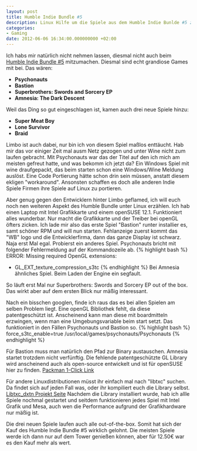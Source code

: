 ```yaml
---
layout: post
title: Humble Indie Bundle #5
description: Linux Hilfe um die Spiele aus dem Humble Indie Bunlde #5 zum laufen zu bringen
categories:
- Gaming
date: 2012-06-06 16:34:00.000000000 +02:00
---
```

Ich habs mir natürlich nicht nehmen lassen, diesmal nicht auch beim [Humble Indie Bundle #5](https://www.humblebundle.com/) mitzumachen. Diesmal sind echt grandiose Games mit bei. Das wären:

* **Psychonauts**
* **Bastion**
* **Superbrothers: Swords and Sorcery EP**
* **Amnesia: The Dark Descent**

Weil das Ding so gut eingeschlagen ist, kamen auch drei neue Spiele hinzu:

* **Super Meat Boy**
* **Lone Survivor**
* **Braid**

Limbo ist auch dabei, nur bin ich von diesem Spiel maßlos enttäucht. Hab mir das vor einiger Zeit mal ausm Netz gezogen und unter Wine nicht zum laufen gebracht. Mit Psychonauts war das der Titel auf den ich mich am meisten gefreut hatte, und was bekomm ich jetzt da? Ein Windows Spiel mit wine draufgepackt, das beim starten schon eine Windows/Wine Meldung auslöst.
Eine Code Portierung hätte schon drin sein müssen, anstatt diesem ekligen "workaround". Ansonsten schaffen es doch alle anderen Indie Spiele Firmen ihre Spiele auf Linux zu portieren.

Aber genug gegen den Entwicklern hinter Limbo geflamed, ich will euch noch nen weiteren Aspekt des Humble Bundle unter Linux erzählen.
Ich hab einen Laptop mit Intel Grafikkarte und einem openSUSE 12.1. Funktioniert alles wunderbar. Nur macht die Grafikkarte und der Treiber bei openGL öfters zicken. 
Ich lade mir also das erste Spiel "Bastion" runter installier es, samt schöner RPM und will nun starten. Fehlanzeige zuerst kommt das "WB" logo und die Entwicklerfirma, dann das ganze Display ist schwarz. Naja erst Mal egal.
Probierst ein anderes Spiel. Psychonauts bricht mit folgender Fehlermeldung auf der Kommandozeile ab.
{% highlight bash %}
ERROR: Missing required OpenGL extensions:
- GL_EXT_texture_compression_s3tc
{% endhighlight %}
Bei Amnesia ähnliches Spiel. Beim Laden der Engine ein segfault.

So läuft erst Mal nur Superbrothers: Swords and Sorcery EP out of the box.
Das wirkt aber auf dem ersten Blick nur mäßig interessant.

Nach ein bisschen googlen, finde ich raus das es bei allen Spielen am selben Problem liegt. Eine openGL Bibliothek fehlt, da diese patentgeschützt ist. Anscheinend kann man diese mit boardmitteln erzwingen, wenn man eine Umgebungsvariable beim start setzt.
Das funktioniert in den Fällen Psychonauts und Bastion so.
{% highlight bash %}
force_s3tc_enable=true /usr/local/games/psychonauts/Psychonauts
{% endhighlight %}

Für Bastion muss man natürlich den Pfad zur Binary austauschen. 
Amnesia startet trotzdem nicht verfünftig.
Die fehlende patentgeschützte GL Library wird anscheinend auch als open-source entwickelt und ist für openSUSE hier zu finden.
[Packman 1-Click Link](http://packman.links2linux.de/package/libtxc_dxtn)

Für andere Linuxdistributionen müsst ihr einfach mal nach "libtxc" suchen. Da findet sich auf jeden Fall was, oder ihr kompiliert euch die Library selbst.
[Libtxc_dxtn Projekt Seite](http://cgit.freedesktop.org/~mareko/libtxc_dxtn/)
Nachdem die Library installiert wurde, hab ich allle Spiele nochmal gestartet und seitdem funktionieren jedes Spiel mit Intel Grafik und Mesa, auch wen die Performance aufgrund der Grafikhardware nur mäßig ist.

Die drei neuen Spiele laufen auch alle out-of-the-box. Somit hat sich der Kauf des Humble Indie Bundle #5 wirklich gelohnt. Die meisten Spiele werde ich dann nur auf dem Tower genießen können, aber für 12.50€ war es den Kauf mehr als wert.
